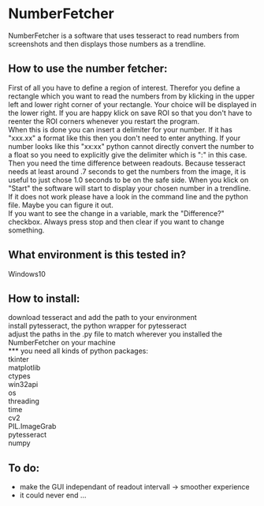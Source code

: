 # NumberFetcher

NumberFetcher is a software that uses tesseract to read numbers from screenshots and then displays those numbers
as a trendline.

## How to use the number fetcher:

First of all you have to define a region of interest. Therefor you define a rectangle which you want to read
the numbers from by klicking in the upper left and lower right corner of your rectangle. Your choice will be 
displayed in the lower right. If you are happy klick on save ROI so that you don't have to reenter the ROI
corners whenever you restart the program.\
When this is done you can insert a delimiter for your number. If it has "xxx.xx" a format like this then you
don't need to enter anything. If your number looks like this "xx:xx" python cannot directly convert the number
to a float so you need to explicitly give the delimiter which is ":" in this case.\
Then you need the time difference between readouts. Because tesseract needs at least around .7 seconds to
get the numbers from the image, it is useful to just chose 1.0 seconds to be on the safe side.
When you klick on "Start" the software will start to display your chosen number in a trendline. If it does not
work please have a look in the command line and the python file. Maybe you can figure it out.\
If you want to see the change in a variable, mark the "Difference?" checkbox. Always press stop and then clear if you want
to change something.


## What environment is this tested in?
Windows10


## How to install:
download tesseract and add the path to your environment\
install pytesseract, the python wrapper for pytesseract\
adjust the paths in the .py file to match wherever you installed the NumberFetcher on your machine\
*** you need all kinds of python packages:\
tkinter\
matplotlib\
ctypes\
win32api\
os\
threading\
time\
cv2\
PIL.ImageGrab\
pytesseract\
numpy


## To do:
- make the GUI independant of readout intervall -> smoother experience
- it could never end ...



